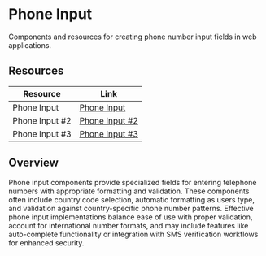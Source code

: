 # Phone Input

Components and resources for creating phone number input fields in web applications.

## Resources

| Resource | Link |
|---|---|
| Phone Input | [Phone Input](https://www.armand-salle.fr/post/phone-input-shadcn-ui/) |
| Phone Input #2 | [Phone Input  #2](https://github.com/damianricobelli/shadcn-phone-input) |
| Phone Input #3 | [Phone Input  #3](https://github.com/omeralpi/shadcn-phone-input) |

## Overview

Phone input components provide specialized fields for entering telephone numbers with appropriate formatting and validation. These components often include country code selection, automatic formatting as users type, and validation against country-specific phone number patterns. Effective phone input implementations balance ease of use with proper validation, account for international number formats, and may include features like auto-complete functionality or integration with SMS verification workflows for enhanced security. 
